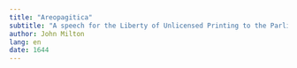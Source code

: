 ```yaml
---
title: "Areopagitica"
subtitle: "A speech for the Liberty of Unlicensed Printing to the Parliament of England"
author: John Milton
lang: en
date: 1644
---
```


